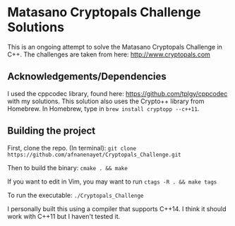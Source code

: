 # Matasano Cryptopals Challenge Solutions
This is an ongoing attempt to solve the Matasano Cryptopals Challenge in C++. 
The challenges are taken from here: http://www.cryptopals.com

## Acknowledgements/Dependencies
I used the cppcodec library, found here: https://github.com/tplgy/cppcodec with my solutions.
This solution also uses the Crypto++ library from Homebrew. In Homebrew, type in `brew install cryptopp --c++11`. 

## Building the project
First, clone the repo. (In terminal): `git clone https://github.com/afnanenayet/Cryptopals_Challenge.git`

Then to build the binary: `cmake . && make`

If you want to edit in Vim, you may want to run `ctags -R . && make tags`

To run the executable: `./Cryptopals_Challenge`

I personally built this using a compiler that supports C++14. I think it should work with C++11 but I haven't tested it.
